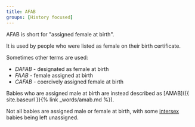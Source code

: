 ```yaml
---
title: AFAB
groups: [History focused]
---
```


AFAB is short for "assigned female at birth".

It is used by people who were listed as female on their birth certificate.

Sometimes other terms are used:

- *DAFAB* - designated as female at birth
- *FAAB* - female assigned at birth
- *CAFAB* - coercively assigned female at birth

Babies who are assigned male at birth are instead described as [AMAB]({{ site.baseurl }}{% link _words/amab.md %}).

Not all babies are assigned male or female at birth, with some  [intersex](https://en.wikipedia.org/wiki/Intersex) babies being left unassigned.
